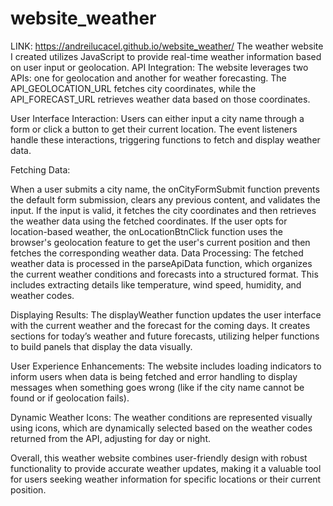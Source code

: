# website_weather
LINK:  https://andreilucacel.github.io/website_weather/
The weather website I created utilizes JavaScript to provide real-time weather information based on user input or geolocation.
API Integration: The website leverages two APIs: one for geolocation and another for weather forecasting. The API_GEOLOCATION_URL fetches city coordinates, while the API_FORECAST_URL retrieves weather data based on those coordinates.

User Interface Interaction: Users can either input a city name through a form or click a button to get their current location. The event listeners handle these interactions, triggering functions to fetch and display weather data.

Fetching Data:

When a user submits a city name, the onCityFormSubmit function prevents the default form submission, clears any previous content, and validates the input. If the input is valid, it fetches the city coordinates and then retrieves the weather data using the fetched coordinates.
If the user opts for location-based weather, the onLocationBtnClick function uses the browser's geolocation feature to get the user's current position and then fetches the corresponding weather data.
Data Processing: The fetched weather data is processed in the parseApiData function, which organizes the current weather conditions and forecasts into a structured format. This includes extracting details like temperature, wind speed, humidity, and weather codes.

Displaying Results: The displayWeather function updates the user interface with the current weather and the forecast for the coming days. It creates sections for today’s weather and future forecasts, utilizing helper functions to build panels that display the data visually.

User Experience Enhancements: The website includes loading indicators to inform users when data is being fetched and error handling to display messages when something goes wrong (like if the city name cannot be found or if geolocation fails).

Dynamic Weather Icons: The weather conditions are represented visually using icons, which are dynamically selected based on the weather codes returned from the API, adjusting for day or night.

Overall, this weather website combines user-friendly design with robust functionality to provide accurate weather updates, making it a valuable tool for users seeking weather information for specific locations or their current position.

